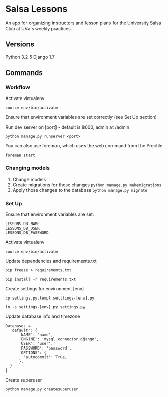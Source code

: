 # Salsa Lessons
An app for organizing instructors and lesson plans for the University Salsa Club at UVa's weekly practices.

## Versions
Python 3.2.5
Django 1.7

## Commands

### Workflow

Activate virtualenv

`source env/bin/activate`

Ensure that environment variables are set correctly (see Set Up section)

Run dev server on [port] - default is 8000, admin at /admin

`python manage.py runserver <port>`

You can also use foreman, which uses the web command from the Procfile

`foreman start`

### Changing models

1. Change models
2. Create migrations for those changes
  `python manage.py makemigrations`
3. Apply those changes to the database
  `python manage.py migrate`

### Set Up

Ensure that environment variables are set:

	LESSONS_DB_NAME
	LESSONS_DB_USER
	LESSONS_DB_PASSWORD

Activate virtualenv

`source env/bin/activate`

Update dependencies and requirements.txt

`pip freeze > requirements.txt`

`pip install -r requirements.txt`

Create settings for environment [env]

`cp settings.py.templ setttings-[env].py`

`ln -s settings-[env].py settings.py`


Update database info and timezone

    Databases =
      'default': {
          'NAME': 'name',
          'ENGINE': 'mysql.connector.django',
          'USER': 'user',
          'PASSWORD': 'password',
          'OPTIONS': {
            'autocommit': True,
          },
      }
    }

Create superuser

`python manage.py createsuperuser`

